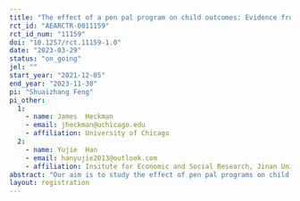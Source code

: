 ```yaml
---
title: "The effect of a pen pal program on child outcomes: Evidence from a randomized controlled trial in China"
rct_id: "AEARCTR-0011159"
rct_id_num: "11159"
doi: "10.1257/rct.11159-1.0"
date: "2023-03-29"
status: "on_going"
jel: ""
start_year: "2021-12-05"
end_year: "2023-11-30"
pi: "Shuaizhang Feng"
pi_other:
  1:
    - name: James  Heckman
    - email: jheckman@uchicago.edu
    - affiliation: University of Chicago
  2:
    - name: Yujie  Han
    - email: hanyujie2013@outlook.com
    - affiliation: Insitute for Economic and Social Research, Jinan University
abstract: "Our aim is to study the effect of pen pal programs on child development. We conduct a randomized controlled trail on students in grade 7 (first-year middle school students) in China, in collaboration with the BlueLetter, an NGO specialized in organizing pen pal programs for many years. The program matches each student in the treatment group with a pen pal volunteer, and allow them to communicate by mail for one and half years anonymously and under the supervision of BlueLetter. We plan to (1)  examine the causal effect of pen pals on a range of development outcomes, including test scores, cognitive skills, and noncognitive skills (Big Five personlity factors) as well as economic preferences, both immediately after the program ended and longer term effects; (2) study heterogeneous effects for different subgroups. In particular, we will focus on left behind children whose parents were away from home for work in cities. Left behind students are especially likely to suffer from emotional issues, thus could potentially benefit from pen pal programs which provides emotional support; (3) analyze the underlying mechanisms through which the program impacts children. We have collected extensive information regarding the children, their parents and schools before the intervention, and will do so after the RCT. Meanwhile, we will analyze the text contents of the letters exchanged between the student and pen pal volunteers.  "
layout: registration
---
```


